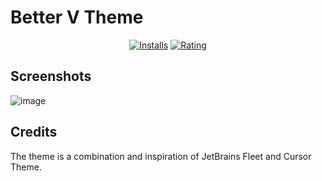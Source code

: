 # Better V Theme

<div align="center">

[![Installs](https://vsmarketplacebadges.dev/installs/rokartur.better-v-theme.svg?style=for-the-badge&colorA=181818&colorB=1F9CF0&label=Installs)](https://marketplace.visualstudio.com/items?itemName=rokartur.better-v-theme)
[![Rating](https://vsmarketplacebadges.dev/rating/rokartur.better-v-theme.svg?style=for-the-badge&colorA=181818&colorB=1F9CF0&label=Rating)](https://marketplace.visualstudio.com/items?itemName=rokartur.better-v-theme)

</div>

## Screenshots
<img alt="image" src="https://github.com/user-attachments/assets/35914d37-7471-4531-bafd-9afa219142ef" />

## Credits
The theme is a combination and inspiration of JetBrains Fleet and Cursor Theme.
